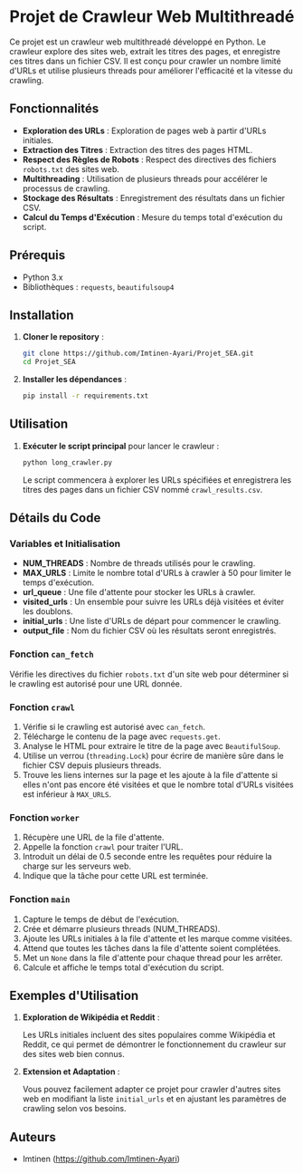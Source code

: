 # Projet de Crawleur Web Multithreadé

Ce projet est un crawleur web multithreadé développé en Python. Le crawleur explore des sites web, extrait les titres des pages, et enregistre ces titres dans un fichier CSV. Il est conçu pour crawler un nombre limité d'URLs et utilise plusieurs threads pour améliorer l'efficacité et la vitesse du crawling.

## Fonctionnalités

- **Exploration des URLs** : Exploration de pages web à partir d'URLs initiales.
- **Extraction des Titres** : Extraction des titres des pages HTML.
- **Respect des Règles de Robots** : Respect des directives des fichiers `robots.txt` des sites web.
- **Multithreading** : Utilisation de plusieurs threads pour accélérer le processus de crawling.
- **Stockage des Résultats** : Enregistrement des résultats dans un fichier CSV.
- **Calcul du Temps d'Exécution** : Mesure du temps total d'exécution du script.

## Prérequis

- Python 3.x
- Bibliothèques : `requests`, `beautifulsoup4`

## Installation

1. **Cloner le repository** :

    ```bash
    git clone https://github.com/Imtinen-Ayari/Projet_SEA.git
    cd Projet_SEA
    ```

2. **Installer les dépendances** :

    ```bash
    pip install -r requirements.txt
    ```

## Utilisation

1. **Exécuter le script principal** pour lancer le crawleur :

    ```bash
    python long_crawler.py
    ```

    Le script commencera à explorer les URLs spécifiées et enregistrera les titres des pages dans un fichier CSV nommé `crawl_results.csv`.

## Détails du Code

### Variables et Initialisation

- **NUM_THREADS** : Nombre de threads utilisés pour le crawling.
- **MAX_URLS** : Limite le nombre total d'URLs à crawler à 50 pour limiter le temps d'exécution.
- **url_queue** : Une file d'attente pour stocker les URLs à crawler.
- **visited_urls** : Un ensemble pour suivre les URLs déjà visitées et éviter les doublons.
- **initial_urls** : Une liste d'URLs de départ pour commencer le crawling.
- **output_file** : Nom du fichier CSV où les résultats seront enregistrés.

### Fonction `can_fetch`

Vérifie les directives du fichier `robots.txt` d'un site web pour déterminer si le crawling est autorisé pour une URL donnée.

### Fonction `crawl`

1. Vérifie si le crawling est autorisé avec `can_fetch`.
2. Télécharge le contenu de la page avec `requests.get`.
3. Analyse le HTML pour extraire le titre de la page avec `BeautifulSoup`.
4. Utilise un verrou (`threading.Lock`) pour écrire de manière sûre dans le fichier CSV depuis plusieurs threads.
5. Trouve les liens internes sur la page et les ajoute à la file d'attente si elles n'ont pas encore été visitées et que le nombre total d'URLs visitées est inférieur à `MAX_URLS`.

### Fonction `worker`

1. Récupère une URL de la file d'attente.
2. Appelle la fonction `crawl` pour traiter l'URL.
3. Introduit un délai de 0.5 seconde entre les requêtes pour réduire la charge sur les serveurs web.
4. Indique que la tâche pour cette URL est terminée.

### Fonction `main`

1. Capture le temps de début de l'exécution.
2. Crée et démarre plusieurs threads (NUM_THREADS).
3. Ajoute les URLs initiales à la file d'attente et les marque comme visitées.
4. Attend que toutes les tâches dans la file d'attente soient complétées.
5. Met un `None` dans la file d'attente pour chaque thread pour les arrêter.
6. Calcule et affiche le temps total d'exécution du script.

## Exemples d'Utilisation

1. **Exploration de Wikipédia et Reddit** :

    Les URLs initiales incluent des sites populaires comme Wikipédia et Reddit, ce qui permet de démontrer le fonctionnement du crawleur sur des sites web bien connus.

2. **Extension et Adaptation** :

    Vous pouvez facilement adapter ce projet pour crawler d'autres sites web en modifiant la liste `initial_urls` et en ajustant les paramètres de crawling selon vos besoins.

## Auteurs

- Imtinen (https://github.com/Imtinen-Ayari)



